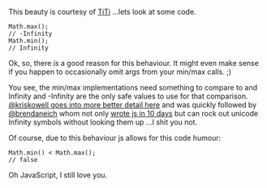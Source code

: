 This beauty is courtesy of [TiTi](https://github.com/TiTi) ...lets look at some code.

```
Math.max();
// -Infinity
Math.min();
// Infinity

```

Ok, so, there *is* a good reason for this behaviour. It might even make sense if you happen to occasionally omit args from your min/max calls. ;)

You see, the min/max implementations need something to compare to and Infinity and -Infinity are the only safe values to use for that comparison. [@kriskowell goes into more better detail here](https://twitter.com/#!/kriskowal/status/85402842650783744) and was quickly followed by [@brendaneich](https://twitter.com/#!/BrendanEich/status/85406752136368128) whom not only [wrote js in 10 days](http://brendaneich.com/2008/04/popularity/) but can rock out unicode Infinity symbols without looking them up ...I shit you not. 

Of course, due to this behaviour js allows for this code humour:

```
Math.min() < Math.max();
// false

```

Oh JavaScript, I still love you.
